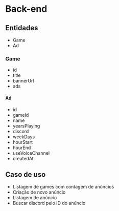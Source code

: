 # Back-end

## Entidades

- Game
- Ad

### Game

- id
- title
- bannerUrl
- ads

#### Ad

- id
- gameId
- name
- yearsPlaying
- discord
- weekDays
- hourStart
- hourEnd
- useVoiceChannel
- createdAt

## Caso de uso

- Listagem de games com contagem de anúncios
- Criação de novo anúncio
- Listagem de anúncio
- Buscar discord pelo ID do anúncio

